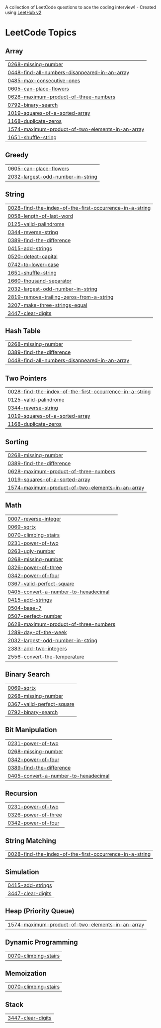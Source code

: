 A collection of LeetCode questions to ace the coding interview! - Created using [LeetHub v2](https://github.com/arunbhardwaj/LeetHub-2.0)
<!---LeetCode Topics Start-->
# LeetCode Topics
## Array
|  |
| ------- |
| [0268-missing-number](https://github.com/LOGARAJ06/LEETCODE_SOLUTIONS/tree/master/0268-missing-number) |
| [0448-find-all-numbers-disappeared-in-an-array](https://github.com/LOGARAJ06/LEETCODE_SOLUTIONS/tree/master/0448-find-all-numbers-disappeared-in-an-array) |
| [0485-max-consecutive-ones](https://github.com/LOGARAJ06/LEETCODE_SOLUTIONS/tree/master/0485-max-consecutive-ones) |
| [0605-can-place-flowers](https://github.com/LOGARAJ06/LEETCODE_SOLUTIONS/tree/master/0605-can-place-flowers) |
| [0628-maximum-product-of-three-numbers](https://github.com/LOGARAJ06/LEETCODE_SOLUTIONS/tree/master/0628-maximum-product-of-three-numbers) |
| [0792-binary-search](https://github.com/LOGARAJ06/LEETCODE_SOLUTIONS/tree/master/0792-binary-search) |
| [1019-squares-of-a-sorted-array](https://github.com/LOGARAJ06/LEETCODE_SOLUTIONS/tree/master/1019-squares-of-a-sorted-array) |
| [1168-duplicate-zeros](https://github.com/LOGARAJ06/LEETCODE_SOLUTIONS/tree/master/1168-duplicate-zeros) |
| [1574-maximum-product-of-two-elements-in-an-array](https://github.com/LOGARAJ06/LEETCODE_SOLUTIONS/tree/master/1574-maximum-product-of-two-elements-in-an-array) |
| [1651-shuffle-string](https://github.com/LOGARAJ06/LEETCODE_SOLUTIONS/tree/master/1651-shuffle-string) |
## Greedy
|  |
| ------- |
| [0605-can-place-flowers](https://github.com/LOGARAJ06/LEETCODE_SOLUTIONS/tree/master/0605-can-place-flowers) |
| [2032-largest-odd-number-in-string](https://github.com/LOGARAJ06/LEETCODE_SOLUTIONS/tree/master/2032-largest-odd-number-in-string) |
## String
|  |
| ------- |
| [0028-find-the-index-of-the-first-occurrence-in-a-string](https://github.com/LOGARAJ06/LEETCODE_SOLUTIONS/tree/master/0028-find-the-index-of-the-first-occurrence-in-a-string) |
| [0058-length-of-last-word](https://github.com/LOGARAJ06/LEETCODE_SOLUTIONS/tree/master/0058-length-of-last-word) |
| [0125-valid-palindrome](https://github.com/LOGARAJ06/LEETCODE_SOLUTIONS/tree/master/0125-valid-palindrome) |
| [0344-reverse-string](https://github.com/LOGARAJ06/LEETCODE_SOLUTIONS/tree/master/0344-reverse-string) |
| [0389-find-the-difference](https://github.com/LOGARAJ06/LEETCODE_SOLUTIONS/tree/master/0389-find-the-difference) |
| [0415-add-strings](https://github.com/LOGARAJ06/LEETCODE_SOLUTIONS/tree/master/0415-add-strings) |
| [0520-detect-capital](https://github.com/LOGARAJ06/LEETCODE_SOLUTIONS/tree/master/0520-detect-capital) |
| [0742-to-lower-case](https://github.com/LOGARAJ06/LEETCODE_SOLUTIONS/tree/master/0742-to-lower-case) |
| [1651-shuffle-string](https://github.com/LOGARAJ06/LEETCODE_SOLUTIONS/tree/master/1651-shuffle-string) |
| [1660-thousand-separator](https://github.com/LOGARAJ06/LEETCODE_SOLUTIONS/tree/master/1660-thousand-separator) |
| [2032-largest-odd-number-in-string](https://github.com/LOGARAJ06/LEETCODE_SOLUTIONS/tree/master/2032-largest-odd-number-in-string) |
| [2819-remove-trailing-zeros-from-a-string](https://github.com/LOGARAJ06/LEETCODE_SOLUTIONS/tree/master/2819-remove-trailing-zeros-from-a-string) |
| [3207-make-three-strings-equal](https://github.com/LOGARAJ06/LEETCODE_SOLUTIONS/tree/master/3207-make-three-strings-equal) |
| [3447-clear-digits](https://github.com/LOGARAJ06/LEETCODE_SOLUTIONS/tree/master/3447-clear-digits) |
## Hash Table
|  |
| ------- |
| [0268-missing-number](https://github.com/LOGARAJ06/LEETCODE_SOLUTIONS/tree/master/0268-missing-number) |
| [0389-find-the-difference](https://github.com/LOGARAJ06/LEETCODE_SOLUTIONS/tree/master/0389-find-the-difference) |
| [0448-find-all-numbers-disappeared-in-an-array](https://github.com/LOGARAJ06/LEETCODE_SOLUTIONS/tree/master/0448-find-all-numbers-disappeared-in-an-array) |
## Two Pointers
|  |
| ------- |
| [0028-find-the-index-of-the-first-occurrence-in-a-string](https://github.com/LOGARAJ06/LEETCODE_SOLUTIONS/tree/master/0028-find-the-index-of-the-first-occurrence-in-a-string) |
| [0125-valid-palindrome](https://github.com/LOGARAJ06/LEETCODE_SOLUTIONS/tree/master/0125-valid-palindrome) |
| [0344-reverse-string](https://github.com/LOGARAJ06/LEETCODE_SOLUTIONS/tree/master/0344-reverse-string) |
| [1019-squares-of-a-sorted-array](https://github.com/LOGARAJ06/LEETCODE_SOLUTIONS/tree/master/1019-squares-of-a-sorted-array) |
| [1168-duplicate-zeros](https://github.com/LOGARAJ06/LEETCODE_SOLUTIONS/tree/master/1168-duplicate-zeros) |
## Sorting
|  |
| ------- |
| [0268-missing-number](https://github.com/LOGARAJ06/LEETCODE_SOLUTIONS/tree/master/0268-missing-number) |
| [0389-find-the-difference](https://github.com/LOGARAJ06/LEETCODE_SOLUTIONS/tree/master/0389-find-the-difference) |
| [0628-maximum-product-of-three-numbers](https://github.com/LOGARAJ06/LEETCODE_SOLUTIONS/tree/master/0628-maximum-product-of-three-numbers) |
| [1019-squares-of-a-sorted-array](https://github.com/LOGARAJ06/LEETCODE_SOLUTIONS/tree/master/1019-squares-of-a-sorted-array) |
| [1574-maximum-product-of-two-elements-in-an-array](https://github.com/LOGARAJ06/LEETCODE_SOLUTIONS/tree/master/1574-maximum-product-of-two-elements-in-an-array) |
## Math
|  |
| ------- |
| [0007-reverse-integer](https://github.com/LOGARAJ06/LEETCODE_SOLUTIONS/tree/master/0007-reverse-integer) |
| [0069-sqrtx](https://github.com/LOGARAJ06/LEETCODE_SOLUTIONS/tree/master/0069-sqrtx) |
| [0070-climbing-stairs](https://github.com/LOGARAJ06/LEETCODE_SOLUTIONS/tree/master/0070-climbing-stairs) |
| [0231-power-of-two](https://github.com/LOGARAJ06/LEETCODE_SOLUTIONS/tree/master/0231-power-of-two) |
| [0263-ugly-number](https://github.com/LOGARAJ06/LEETCODE_SOLUTIONS/tree/master/0263-ugly-number) |
| [0268-missing-number](https://github.com/LOGARAJ06/LEETCODE_SOLUTIONS/tree/master/0268-missing-number) |
| [0326-power-of-three](https://github.com/LOGARAJ06/LEETCODE_SOLUTIONS/tree/master/0326-power-of-three) |
| [0342-power-of-four](https://github.com/LOGARAJ06/LEETCODE_SOLUTIONS/tree/master/0342-power-of-four) |
| [0367-valid-perfect-square](https://github.com/LOGARAJ06/LEETCODE_SOLUTIONS/tree/master/0367-valid-perfect-square) |
| [0405-convert-a-number-to-hexadecimal](https://github.com/LOGARAJ06/LEETCODE_SOLUTIONS/tree/master/0405-convert-a-number-to-hexadecimal) |
| [0415-add-strings](https://github.com/LOGARAJ06/LEETCODE_SOLUTIONS/tree/master/0415-add-strings) |
| [0504-base-7](https://github.com/LOGARAJ06/LEETCODE_SOLUTIONS/tree/master/0504-base-7) |
| [0507-perfect-number](https://github.com/LOGARAJ06/LEETCODE_SOLUTIONS/tree/master/0507-perfect-number) |
| [0628-maximum-product-of-three-numbers](https://github.com/LOGARAJ06/LEETCODE_SOLUTIONS/tree/master/0628-maximum-product-of-three-numbers) |
| [1289-day-of-the-week](https://github.com/LOGARAJ06/LEETCODE_SOLUTIONS/tree/master/1289-day-of-the-week) |
| [2032-largest-odd-number-in-string](https://github.com/LOGARAJ06/LEETCODE_SOLUTIONS/tree/master/2032-largest-odd-number-in-string) |
| [2383-add-two-integers](https://github.com/LOGARAJ06/LEETCODE_SOLUTIONS/tree/master/2383-add-two-integers) |
| [2556-convert-the-temperature](https://github.com/LOGARAJ06/LEETCODE_SOLUTIONS/tree/master/2556-convert-the-temperature) |
## Binary Search
|  |
| ------- |
| [0069-sqrtx](https://github.com/LOGARAJ06/LEETCODE_SOLUTIONS/tree/master/0069-sqrtx) |
| [0268-missing-number](https://github.com/LOGARAJ06/LEETCODE_SOLUTIONS/tree/master/0268-missing-number) |
| [0367-valid-perfect-square](https://github.com/LOGARAJ06/LEETCODE_SOLUTIONS/tree/master/0367-valid-perfect-square) |
| [0792-binary-search](https://github.com/LOGARAJ06/LEETCODE_SOLUTIONS/tree/master/0792-binary-search) |
## Bit Manipulation
|  |
| ------- |
| [0231-power-of-two](https://github.com/LOGARAJ06/LEETCODE_SOLUTIONS/tree/master/0231-power-of-two) |
| [0268-missing-number](https://github.com/LOGARAJ06/LEETCODE_SOLUTIONS/tree/master/0268-missing-number) |
| [0342-power-of-four](https://github.com/LOGARAJ06/LEETCODE_SOLUTIONS/tree/master/0342-power-of-four) |
| [0389-find-the-difference](https://github.com/LOGARAJ06/LEETCODE_SOLUTIONS/tree/master/0389-find-the-difference) |
| [0405-convert-a-number-to-hexadecimal](https://github.com/LOGARAJ06/LEETCODE_SOLUTIONS/tree/master/0405-convert-a-number-to-hexadecimal) |
## Recursion
|  |
| ------- |
| [0231-power-of-two](https://github.com/LOGARAJ06/LEETCODE_SOLUTIONS/tree/master/0231-power-of-two) |
| [0326-power-of-three](https://github.com/LOGARAJ06/LEETCODE_SOLUTIONS/tree/master/0326-power-of-three) |
| [0342-power-of-four](https://github.com/LOGARAJ06/LEETCODE_SOLUTIONS/tree/master/0342-power-of-four) |
## String Matching
|  |
| ------- |
| [0028-find-the-index-of-the-first-occurrence-in-a-string](https://github.com/LOGARAJ06/LEETCODE_SOLUTIONS/tree/master/0028-find-the-index-of-the-first-occurrence-in-a-string) |
## Simulation
|  |
| ------- |
| [0415-add-strings](https://github.com/LOGARAJ06/LEETCODE_SOLUTIONS/tree/master/0415-add-strings) |
| [3447-clear-digits](https://github.com/LOGARAJ06/LEETCODE_SOLUTIONS/tree/master/3447-clear-digits) |
## Heap (Priority Queue)
|  |
| ------- |
| [1574-maximum-product-of-two-elements-in-an-array](https://github.com/LOGARAJ06/LEETCODE_SOLUTIONS/tree/master/1574-maximum-product-of-two-elements-in-an-array) |
## Dynamic Programming
|  |
| ------- |
| [0070-climbing-stairs](https://github.com/LOGARAJ06/LEETCODE_SOLUTIONS/tree/master/0070-climbing-stairs) |
## Memoization
|  |
| ------- |
| [0070-climbing-stairs](https://github.com/LOGARAJ06/LEETCODE_SOLUTIONS/tree/master/0070-climbing-stairs) |
## Stack
|  |
| ------- |
| [3447-clear-digits](https://github.com/LOGARAJ06/LEETCODE_SOLUTIONS/tree/master/3447-clear-digits) |
<!---LeetCode Topics End-->